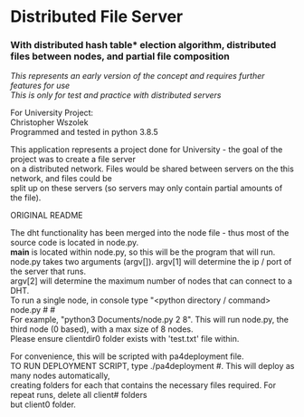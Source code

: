 # Distributed File Server
### With distributed hash table* election algorithm, distributed files between nodes, and partial file composition
*This represents an early version of the concept and requires further features for use*  
*This is only for test and practice with distributed servers*  
  
For University Project:  
Christopher Wszolek  
Programmed and tested in python 3.8.5  

This application represents a project done for University - the goal of the project was to create a file server  
on a distributed network.  Files would be shared between servers on the this network, and files could be  
split up on these servers (so servers may only contain partial amounts of the file).  


ORIGINAL README

The dht functionality has been merged into the node file - thus most of the source code is located in node.py.  
__main__ is located within node.py, so this will be the program that will run.  
node.py takes two arguments (argv[]).  argv[1] will determine the ip / port of the server that runs.  
argv[2] will determine the maximum number of nodes that can connect to a DHT.  
To run a single node, in console type "<python directory / command> node.py #<numberofnode> #<maxnumofnodes>  
For example, "python3 Documents/node.py 2 8".  This will run node.py, the third node (0 based), with a max size of 8 nodes.  
Please ensure clientdir0 folder exists with 'test.txt' file within.  
  
For convenience, this will be scripted with pa4deployment file.  
TO RUN DEPLOYMENT SCRIPT, type ./pa4deployment #<maxnumofnodes>.  This will deploy as many nodes automatically,   
creating folders for each that contains the necessary files required. For repeat runs, delete all client# folders  
but client0 folder.  